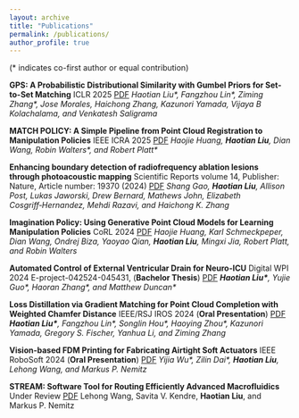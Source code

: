 ```yaml
---
layout: archive
title: "Publications"
permalink: /publications/
author_profile: true
---
```



(* indicates co-first author or equal contribution)

**GPS: A Probabilistic Distributional Similarity with Gumbel Priors for Set-to-Set Matching** ICLR 2025 [PDF](https://openreview.net/pdf?id=U0SijGsCHJ) *Haotian Liu\*, Fangzhou Lin\*, Ziming Zhang\*, Jose Morales, Haichong Zhang, Kazunori Yamada, Vijaya B Kolachalama, and Venkatesh Saligrama*

**MATCH POLICY: A Simple Pipeline from Point Cloud Registration to Manipulation Policies** IEEE ICRA 2025 [PDF](https://www.arxiv.org/abs/2409.15517) *Haojie Huang, **Haotian Liu**, Dian Wang, Robin Walters\*, and Robert Platt\**

**Enhancing boundary detection of radiofrequency ablation lesions through photoacoustic mapping** Scientific Reports volume 14, Publisher: Nature, Article number: 19370 (2024) [PDF](https://www.nature.com/articles/s41598-024-68046-x) *Shang Gao, **Haotian Liu**, Allison Post, Lukas Jaworski, Drew Bernard, Mathews John, Elizabeth Cosgriff‑Hernandez, Mehdi Razavi, and Haichong K. Zhang*

**Imagination Policy: Using Generative Point Cloud Models for Learning Manipulation Policies** CoRL 2024 [PDF](https://arxiv.org/abs/2406.11740) *Haojie Huang, Karl Schmeckpeper, Dian Wang, Ondrej Biza, Yaoyao Qian, **Haotian Liu**, Mingxi Jia, Robert Platt, and Robin Walters*

**Automated Control of External Ventricular Drain for Neuro-ICU** Digital WPI 2024 E-project-042524-045431, (**Bachelor Thesis**) [PDF](https://digital.wpi.edu/concern/student_works/gm80j077x?locale=en) ***Haotian Liu\***, Yujie Guo\*, Haoran Zhang\*, and Matthew Duncan\**

**Loss Distillation via Gradient Matching for Point Cloud Completion with Weighted Chamfer Distance** IEEE/RSJ IROS 2024 (**Oral Presentation**) [PDF](files/IROS24__LossDistill.pdf) ***Haotian Liu\***, Fangzhou Lin\*, Songlin Hou\*, Haoying Zhou\*, Kazunori Yamada, Gregory S. Fischer, Yanhua Li, and Ziming Zhang*

**Vision-based FDM Printing for Fabricating Airtight Soft Actuators** IEEE RoboSoft 2024 (**Oral Presentation**) [PDF](https://arxiv.org/abs/2312.01135) *Yijia Wu\*, Zilin Dai\*, **Haotian Liu**, Lehong Wang, and Markus P. Nemitz*

**STREAM: Software Tool for Routing Efficiently Advanced Macrofluidics** Under Review [PDF](https://arxiv.org/abs/2312.01130) Lehong Wang, Savita V. Kendre, **Haotian Liu**, and Markus P. Nemitz


